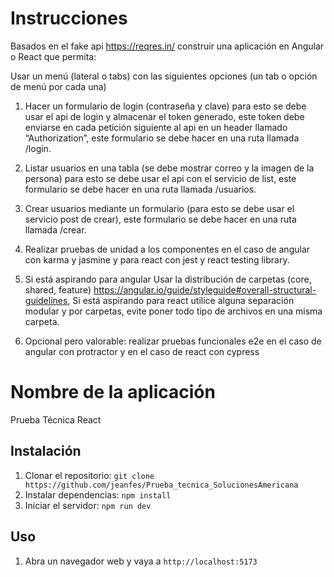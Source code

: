 # Instrucciones

Basados en el fake api https://reqres.in/ construir una aplicación en Angular o React que
permita:

Usar un menú (lateral o tabs) con las siguientes opciones (un tab o opción de menú por
cada una)

1. Hacer un formulario de login (contraseña y clave) para esto se debe usar el api de
login y almacenar el token generado, este token debe enviarse en cada petición
siguiente al api en un header llamado “Authorization”, este formulario se debe hacer
en una ruta llamada /login.

2. Listar usuarios en una tabla (se debe mostrar correo y la imagen de la persona) para
esto se debe usar el api con el servicio de list, este formulario se debe hacer en una
ruta llamada /usuarios.

3. Crear usuarios mediante un formulario (para esto se debe usar el servicio post de
crear), este formulario se debe hacer en una ruta llamada /crear.

4. Realizar pruebas de unidad a los componentes en el caso de angular con karma y
jasmine y para react con jest y react testing library.

5. Si está aspirando para angular Usar la distribución de carpetas (core, shared,
feature) https://angular.io/guide/styleguide#overall-structural-guidelines, Si está
aspirando para react utilice alguna separación modular y por carpetas, evite poner
todo tipo de archivos en una misma carpeta.

6. Opcional pero valorable: realizar pruebas funcionales e2e en el caso de angular con
protractor y en el caso de react con cypress

# Nombre de la aplicación
Prueba Técnica React

## Instalación

1. Clonar el repositorio: `git clone https://github.com/jeanfes/Prueba_tecnica_SolucionesAmericana`
2. Instalar dependencias: `npm install`
3. Iniciar el servidor: `npm run dev`

## Uso

1. Abra un navegador web y vaya a `http://localhost:5173`